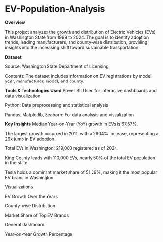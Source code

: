 # EV-Population-Analysis
 
**Overview**

This project analyzes the growth and distribution of Electric Vehicles (EVs) in Washington State from 1999 to 2024. The goal is to identify adoption trends, leading manufacturers, and county-wise distribution, providing insights into the increasing shift toward sustainable transportation.

**Dataset**

Source: Washington State Department of Licensing

Contents: The dataset includes information on EV registrations by model year, manufacturer, model, and county.

**Tools & Technologies Used**
Power BI: Used for interactive dashboards and data visualization

Python: Data preprocessing and statistical analysis

Pandas, Matplotlib, Seaborn: For data analysis and visualization

**Key Insights**
Median Year-on-Year (YoY) growth in EVs is 67.57%.

The largest growth occurred in 2011, with a 2904% increase, representing a 29x jump in EV adoption.

Total EVs in Washington: 219,000 registered as of 2024.

King County leads with 110,000 EVs, nearly 50% of the total EV population in the state.

Tesla holds a dominant market share of 51.29%, making it the most popular EV brand in Washington.

Visualizations

EV Growth Over the Years



County-wise Distribution



Market Share of Top EV Brands



General Dashboard



Year-on-Year Growth Percentage

